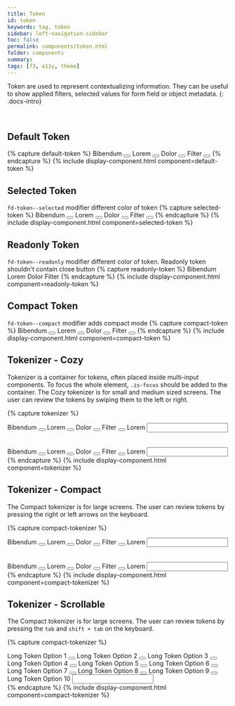 ```yaml
---
title: Token
id: token
keywords: tag, token
sidebar: left-navigation-sidebar
toc: false
permalink: components/token.html
folder: components
summary:
tags: [f3, a11y, theme]
---
```


Token are used to represent contextualizing information. They can be useful to show applied filters, selected values for form field or object metadata.
{: .docs-intro}

<br>

## Default Token
{% capture default-token %}
<span class="fd-token" role="button" tabindex="0">
    <span class="fd-token__text">
        Bibendum
    </span>
    <button class="fd-token__close" tabindex="-1"></button>
</span>
<span class="fd-token" role="button" tabindex="0">
    <span class="fd-token__text">
        Lorem
    </span>
    <button class="fd-token__close" tabindex="-1"></button>
</span>
<span class="fd-token" role="button" tabindex="0">
    <span class="fd-token__text">
        Dolor
    </span>
    <button class="fd-token__close" tabindex="-1"></button>
</span>
<span class="fd-token" role="button" tabindex="0">
    <span class="fd-token__text">
        Filter
    </span>
    <button class="fd-token__close" tabindex="-1"></button>
</span>
{% endcapture %}
{% include display-component.html component=default-token %}

## Selected Token
`fd-token--selected` modifier different color of token
{% capture selected-token %}
<span class="fd-token fd-token--selected" role="button" tabindex="0">
    <span class="fd-token__text">
        Bibendum
    </span>
    <button class="fd-token__close" tabindex="-1"></button>
</span>
<span class="fd-token fd-token--selected" role="button" tabindex="0">
    <span class="fd-token__text">
        Lorem
    </span>
    <button class="fd-token__close" tabindex="-1"></button>
</span>
<span class="fd-token fd-token--selected" role="button" tabindex="0">
    <span class="fd-token__text">
        Dolor
    </span>
    <button class="fd-token__close" tabindex="-1"></button>
</span>
<span class="fd-token fd-token--selected" role="button" tabindex="0">
    <span class="fd-token__text">
        Filter
    </span>
    <button class="fd-token__close" tabindex="-1"></button>
</span>
{% endcapture %}
{% include display-component.html component=selected-token %}

## Readonly Token
`fd-token--readonly` modifier different color of token. Readonly token shouldn't contain close button
{% capture readonly-token %}
<span class="fd-token fd-token--readonly" role="button" tabindex="0">
    <span class="fd-token__text">
        Bibendum
    </span>
</span>
<span class="fd-token fd-token--readonly" role="button" tabindex="0">
    <span class="fd-token__text">
        Lorem
    </span>
</span>
<span class="fd-token fd-token--readonly" role="button" tabindex="0">
    <span class="fd-token__text">
        Dolor
    </span>
</span>
<span class="fd-token fd-token--readonly" role="button" tabindex="0">
    <span class="fd-token__text">
        Filter
    </span>
</span>
{% endcapture %}
{% include display-component.html component=readonly-token %}

## Compact Token
`fd-token--compact` modifier adds compact mode
{% capture compact-token %}
<span class="fd-token fd-token--compact" role="button" tabindex="0">
    <span class="fd-token__text">
        Bibendum
    </span>
    <button class="fd-token__close" tabindex="-1"></button>
</span>
<span class="fd-token fd-token--compact" role="button" tabindex="0">
    <span class="fd-token__text">
        Lorem
    </span>
    <button class="fd-token__close" tabindex="-1"></button>
</span>
<span class="fd-token fd-token--compact" role="button" tabindex="0">
    <span class="fd-token__text">
        Dolor
    </span>
    <button class="fd-token__close" tabindex="-1"></button>
</span>
<span class="fd-token fd-token--compact" role="button" tabindex="0">
    <span class="fd-token__text">
        Filter
    </span>
    <button class="fd-token__close" tabindex="-1"></button>
</span>
{% endcapture %}
{% include display-component.html component=compact-token %}


## Tokenizer - Cozy
Tokenizer is a container for tokens, often placed inside multi-input components. 
To focus the whole element, `.is-focus` should be added to the container.
The Cozy tokenizer is for small and medium sized screens. 
The user can review the tokens by swiping them to the left or right.

{% capture tokenizer %}
<div class="fd-tokenizer ">
    <div class="fd-tokenizer__inner">
        <span class="fd-token" role="button" tabindex="0">
            <span class="fd-token__text">
                Bibendum
            </span>
            <button class="fd-token__close" tabindex="-1"></button>
        </span>
        <span class="fd-token" role="button" tabindex="0">
            <span class="fd-token__text">
                Lorem
            </span>
            <button class="fd-token__close" tabindex="-1"></button>
        </span>
        <span class="fd-token" role="button" tabindex="0">
            <span class="fd-token__text">
                Dolor
            </span>
            <button class="fd-token__close" tabindex="-1"></button>
        </span>
        <span class="fd-token" role="button" tabindex="0">
            <span class="fd-token__text">
                Filter
            </span>
            <button class="fd-token__close" tabindex="-1"></button>
        </span>
        <span class="fd-token fd-token--readonly">
            <span class="fd-token__text">
                Lorem
            </span>
        </span>
        <input class="fd-input fd-tokenizer__input" />
    </div>
</div>
<br/><br/>
<div class="fd-tokenizer is-focus">
    <div class="fd-tokenizer__inner">
        <span class="fd-token" role="button" tabindex="0">
            <span class="fd-token__text">
                Bibendum
            </span>
            <button class="fd-token__close" tabindex="-1"></button>
        </span>
        <span class="fd-token" role="button" tabindex="0">
            <span class="fd-token__text">
                Lorem
            </span>
            <button class="fd-token__close" tabindex="-1"></button>
        </span>
        <span class="fd-token" role="button" tabindex="0">
            <span class="fd-token__text">
                Dolor
            </span>
            <button class="fd-token__close" tabindex="-1"></button>
        </span>
        <span class="fd-token" role="button" tabindex="0">
            <span class="fd-token__text">
                Filter
            </span>
            <button class="fd-token__close" tabindex="-1"></button>
        </span>
        <span class="fd-token fd-token--readonly">
            <span class="fd-token__text">
                Lorem
            </span>
        </span>
        <input class="fd-input fd-tokenizer__input" />
    </div>
</div>
{% endcapture %}
{% include display-component.html component=tokenizer %}

## Tokenizer - Compact
The Compact tokenizer is for large screens.
The user can review tokens by pressing the right or left arrows on the keyboard.

{% capture compact-tokenizer %}
<div class="fd-tokenizer fd-tokenizer--compact">
    <div class="fd-tokenizer__inner">
        <span class="fd-token fd-token--compact" role="button" tabindex="0">
            <span class="fd-token__text">
                Bibendum
            </span>
            <button class="fd-token__close" tabindex="-1"></button>
        </span>
        <span class="fd-token fd-token--compact" role="button" tabindex="0">
            <span class="fd-token__text">
                Lorem
            </span>
            <button class="fd-token__close" tabindex="-1"></button>
        </span>
        <span class="fd-token fd-token--compact" role="button" tabindex="0">
            <span class="fd-token__text">
                Dolor
            </span>
            <button class="fd-token__close" tabindex="-1"></button>
        </span>
        <span class="fd-token fd-token--compact" role="button" tabindex="0">
            <span class="fd-token__text">
                Filter
            </span>
            <button class="fd-token__close" tabindex="-1"></button>
        </span>
        <span class="fd-token fd-token--readonly fd-token--compact">
            <span class="fd-token__text">
                Lorem
            </span>
        </span>
        <input class="fd-input fd-input--compact fd-tokenizer__input" />
    </div>
</div>
<br/><br/>
<div class="fd-tokenizer fd-tokenizer--compact is-focus">
    <div class="fd-tokenizer__inner">
        <span class="fd-token fd-token--compact" role="button" tabindex="0">
            <span class="fd-token__text">
                Bibendum
            </span>
            <button class="fd-token__close" tabindex="-1"></button>
        </span>
        <span class="fd-token fd-token--compact" role="button" tabindex="0">
            <span class="fd-token__text">
                Lorem
            </span>
            <button class="fd-token__close" tabindex="-1"></button>
        </span>
        <span class="fd-token fd-token--compact" role="button" tabindex="0">
            <span class="fd-token__text">
                Dolor
            </span>
            <button class="fd-token__close" tabindex="-1"></button>
        </span>
        <span class="fd-token fd-token--compact" role="button" tabindex="0">
            <span class="fd-token__text">
                Filter
            </span>
            <button class="fd-token__close" tabindex="-1"></button>
        </span>
        <span class="fd-token fd-token--readonly fd-token--compact">
            <span class="fd-token__text">
                Lorem
            </span>
        </span>
        <input class="fd-input fd-input--compact fd-tokenizer__input" />
    </div>
</div>
{% endcapture %}
{% include display-component.html component=compact-tokenizer %}

## Tokenizer - Scrollable
The Compact tokenizer is for large screens.
The user can review tokens by pressing the `tab` and `shift + tab` on the keyboard.

{% capture compact-tokenizer %}
<div class="fd-tokenizer fd-tokenizer--scrollable">
    <div class="fd-tokenizer__inner" id="tokenizer-scrollable">
        <span class="fd-token" role="button" tabindex="0">
            <span class="fd-token__text">
                Long Token Option 1
            </span>
            <button class="fd-token__close" tabindex="-1"></button>
        </span>
        <span class="fd-token" role="button" tabindex="0">
            <span class="fd-token__text">
                Long Token Option 2
            </span>
            <button class="fd-token__close" tabindex="-1"></button>
        </span>
        <span class="fd-token" role="button" tabindex="0">
            <span class="fd-token__text">
                Long Token Option 3
            </span>
            <button class="fd-token__close" tabindex="-1"></button>
        </span>
        <span class="fd-token" role="button" tabindex="0">
            <span class="fd-token__text">
                Long Token Option 4
            </span>
            <button class="fd-token__close" tabindex="-1"></button>
        </span>
        <span class="fd-token" role="button" tabindex="0">
            <span class="fd-token__text">
                Long Token Option 5
            </span>
            <button class="fd-token__close" tabindex="-1"></button>
        </span>
        <span class="fd-token" role="button" tabindex="0">
            <span class="fd-token__text">
                Long Token Option 6
            </span>
            <button class="fd-token__close" tabindex="-1"></button>
        </span>
        <span class="fd-token" role="button" tabindex="0">
            <span class="fd-token__text">
                Long Token Option 7
            </span>
            <button class="fd-token__close" tabindex="-1"></button>
        </span>
        <span class="fd-token" role="button" tabindex="0">
            <span class="fd-token__text">
                Long Token Option 8
            </span>
            <button class="fd-token__close" tabindex="-1"></button>
        </span>
        <span class="fd-token" role="button" tabindex="0">
            <span class="fd-token__text">
                Long Token Option 9
            </span>
            <button class="fd-token__close" tabindex="-1"></button>
        </span>
        <span class="fd-token fd-token--readonly">
            <span class="fd-token__text">
                Long Token Option 10
            </span>
        </span>
        <input class="fd-input fd-tokenizer__input" />
    </div>
</div>
{% endcapture %}
{% include display-component.html component=compact-tokenizer %}
